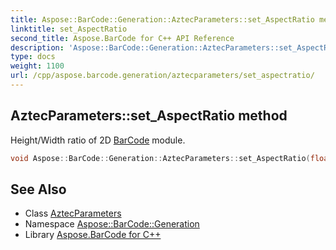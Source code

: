 ```yaml
---
title: Aspose::BarCode::Generation::AztecParameters::set_AspectRatio method
linktitle: set_AspectRatio
second_title: Aspose.BarCode for C++ API Reference
description: 'Aspose::BarCode::Generation::AztecParameters::set_AspectRatio method. Height/Width ratio of 2D BarCode module in C++.'
type: docs
weight: 1100
url: /cpp/aspose.barcode.generation/aztecparameters/set_aspectratio/
---
```

## AztecParameters::set_AspectRatio method


Height/Width ratio of 2D [BarCode](../../../aspose.barcode/) module.

```cpp
void Aspose::BarCode::Generation::AztecParameters::set_AspectRatio(float value)
```

## See Also

* Class [AztecParameters](../)
* Namespace [Aspose::BarCode::Generation](../../)
* Library [Aspose.BarCode for C++](../../../)
